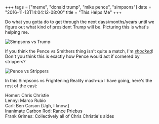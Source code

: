 +++
tags = ["meme", "donald trump", "mike pence", "simpsons"]
date = "2016-11-13T14:04:12-08:00"
title = "This Helps Me"
+++

Do what you gotta do to get through the next days/months/years until we figure out what kind of president Trump will be. Picturing this is what's helping me.

![Simpsons vs Trump](/img/posts/2016/trump_burns.jpg)

If you think the Pence vs Smithers thing isn't quite a match, I'm [_shocked_](http://www.snopes.com/mike-pence-supported-gay-conversion-therapy/)! Don't you think this is exactly how Pence would act if cornered by strippers?

![Pence vs Strippers](/img/posts/2016/smithers_girls.gif)

In this Simpsons vs Frightening Reality mash-up I have going, here's the rest of the cast:

Homer: Chris Christie<br />
Lenny: Marco Rubio<br />
Carl: Ben Carson (Ugh, I know.)<br />
Inanimate Carbon Rod: Rance Priebus<br />
Frank Grimes: Collectively all of Chris Christie's aides<br />
